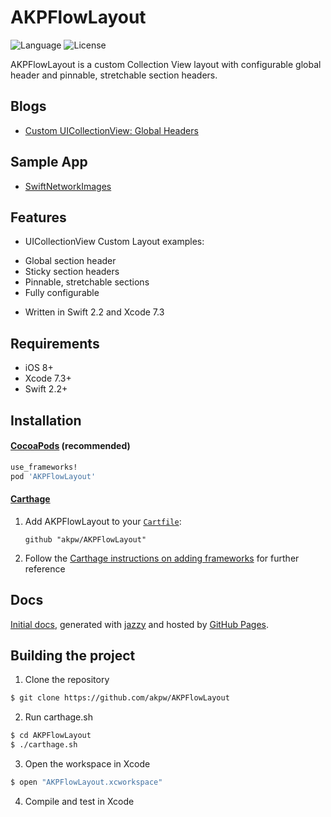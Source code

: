 AKPFlowLayout
============

![Language](https://img.shields.io/badge/language-Swift%202-orange.svg)
![License](https://img.shields.io/badge/License-MIT%20License-blue.svg)



AKPFlowLayout is a custom Collection View layout with configurable global header and pinnable, stretchable section headers.


## Blogs
* [Custom UICollectionView: Global Headers](http://www.akpdev.com/articles/2016/06/16/CollectionView-I.html)


## Sample App
* [SwiftNetworkImages](https://github.com/akpw/SwiftNetworkImages)


## Features
* UICollectionView Custom Layout examples:
 - Global section header
 - Sticky section headers 
 - Pinnable, stretchable sections
 - Fully configurable
* Written in Swift 2.2 and Xcode 7.3

## Requirements
* iOS 8+
* Xcode 7.3+
* Swift 2.2+

## Installation

#### [CocoaPods](http://cocoapods.org) (recommended)

````sh
use_frameworks!
pod 'AKPFlowLayout'
````

#### [Carthage](https://github.com/Carthage/Carthage)
1. Add AKPFlowLayout to your [`Cartfile`](https://github.com/Carthage/Carthage/blob/master/Documentation/Artifacts.md#cartfile):
    ```
    github "akpw/AKPFlowLayout"
    ```
2. Follow the [Carthage instructions on adding frameworks](https://github.com/Carthage/Carthage/blob/master/README.md#adding-frameworks-to-an-application) for further reference


## Docs		
 [Initial docs][docsLink], generated with [jazzy](https://github.com/realm/jazzy) and hosted by [GitHub Pages](https://pages.github.com).


## Building the project

1) Clone the repository

```bash
$ git clone https://github.com/akpw/AKPFlowLayout
```

2) Run carthage.sh

```bash
$ cd AKPFlowLayout
$ ./carthage.sh
```

3) Open the workspace in Xcode

```bash
$ open "AKPFlowLayout.xcworkspace"
```

4) Compile and test in Xcode




[docsLink]:https://akpw.github.io//AKPFlowLayout/index.html




